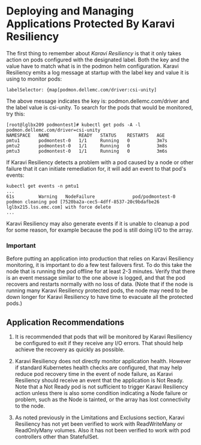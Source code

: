 <!--
Copyright (c) 2021 Dell Inc., or its subsidiaries. All Rights Reserved.

Licensed under the Apache License, Version 2.0 (the "License");
you may not use this file except in compliance with the License.
You may obtain a copy of the License at

    http://www.apache.org/licenses/LICENSE-2.0
-->

# Deploying and Managing Applications Protected By Karavi Resiliency

 The first thing to remember about _Karavi Resiliency_ is that it only takes action on pods configured with the designated label. Both the key and the value have to match what is in the podmon helm configuration. Karavi Resiliency emits a log message at startup with the label key and value it is using to monitor pods:

 ```
 labelSelector: {map[podmon.dellemc.com/driver:csi-unity]
 ```
 The above message indicates the key is: podmon.dellemc.com/driver and the label value is csi-unity. To search for the pods that would be monitored, try this:
 ```
[root@lglbx209 podmontest]# kubectl get pods -A -l podmon.dellemc.com/driver=csi-unity
NAMESPACE   NAME           READY   STATUS    RESTARTS   AGE
pmtu1       podmontest-0   1/1     Running   0          3m7s
pmtu2       podmontest-0   1/1     Running   0          3m8s
pmtu3       podmontest-0   1/1     Running   0          3m6s
 ```

 If Karavi Resiliency detects a problem with a pod caused by a node or other failure that it can initiate remediation for, it will add an event to that pod's events:
 ```
 kubectl get events -n pmtu1
 ...
 61s         Warning   NodeFailure              pod/podmontest-0              podmon cleaning pod [7520ba2a-cec5-4dff-8537-20c9bdafbe26 lglbx215.lss.emc.com] with force delete
...
 ```

 Karavi Resiliency may also generate events if it is unable to cleanup a pod for some reason, for example because the pod is still doing I/O to the array.

 ### Important
 Before putting an application into production that relies on Karavi Resiliency monitoring, it is important to do a few test failovers first. To do this take the node that is running the pod offline for at least 2-3 minutes. Verify that there is an event message similar to the one above is logged, and that the pod recovers and restarts normally with no loss of data. (Note that if the node is running many Karavi Resiliency protected pods, the node may need to be down longer for Karavi Resiliency to have time to evacuate all the protected pods.)

 ## Application Recommendations

 1. It is recommended that pods that will be monitored by Karavi Resiliency be configured to exit if they receive any I/O errors. That should help achieve the recovery as quickly as possible.

 2. Karavi Resiliency does not directly monitor application health. However if standard Kubernetes health checks are configured, that may help reduce pod recovery time in the event of node failure, as Karavi Resiliency should receive an event that the application is Not Ready. Note that a Not Ready pod is not sufficient to trigger Karavi Resiliency action unless there is also some condition indicating a Node failure or problem, such as the Node is tainted, or the array has lost connectivity to the node.

 3. As noted previously in the Limitations and Exclusions section, Karavi Resiliency has not yet been verified to work with ReadWriteMany or ReadOnlyMany volumes. Also it has not been verified to work with pod controllers other than StatefulSet.